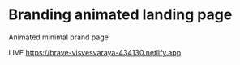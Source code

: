 # Branding animated landing page
 Animated minimal brand page 
 
LIVE
https://brave-visvesvaraya-434130.netlify.app
